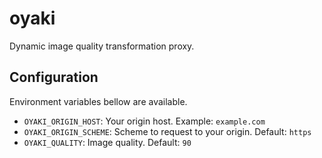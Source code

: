 # oyaki

Dynamic image quality transformation proxy.

## Configuration

Environment variables bellow are available.

- `OYAKI_ORIGIN_HOST`: Your origin host. Example: `example.com`
- `OYAKI_ORIGIN_SCHEME`: Scheme to request to your origin. Default: `https`
- `OYAKI_QUALITY`: Image quality. Default: `90`
